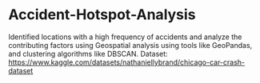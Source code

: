 # Accident-Hotspot-Analysis
Identified locations with a high frequency of accidents and analyze the contributing factors using Geospatial analysis using tools like GeoPandas, and clustering algorithms like DBSCAN.
Dataset: https://www.kaggle.com/datasets/nathaniellybrand/chicago-car-crash-dataset
